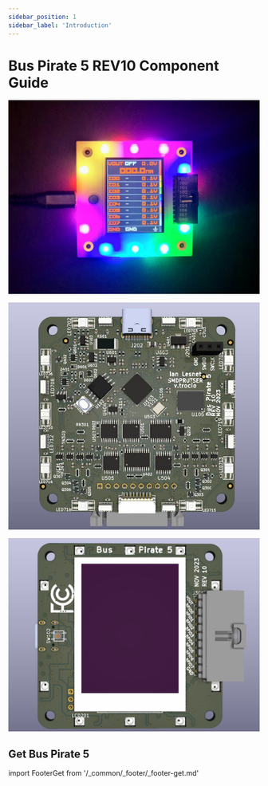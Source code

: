 ```yaml
---
sidebar_position: 1
sidebar_label: 'Introduction'
---
```


# Bus Pirate 5 REV10 Component Guide

![](./img/bp5rev10-cover-2.jpg) 

![](./img/bp5-rev10-3d-bottom.jpg)

![](./img/bp5rev10-3d-top.jpg)


## Get Bus Pirate 5
import FooterGet from '/_common/_footer/_footer-get.md' 

<FooterGet/>